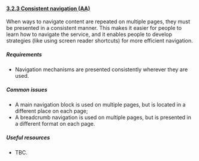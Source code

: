 #### [3.2.3 Consistent navigation (AA)](https://www.w3.org/TR/UNDERSTANDING-WCAG20/consistent-behavior-consistent-locations.html)

When ways to navigate content are repeated on multiple pages, they must be presented in a consistent manner. This makes it easier for people to learn how to navigate the service, and it enables people to develop strategies (like using screen reader shortcuts) for more efficient navigation.

##### Requirements

*   Navigation mechanisms are presented consistently wherever they are used.

##### Common issues

*   A main navigation block is used on multiple pages, but is located in a different place on each page;
*   A breadcrumb navigation is used on multiple pages, but is presented in a different format on each page.

##### Useful resources

*   TBC.
